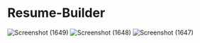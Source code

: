 # Resume-Builder
![Screenshot (1649)](https://user-images.githubusercontent.com/55447267/206834893-15ddce6b-e27f-42c3-822e-9b4d58cb0f37.png)
![Screenshot (1648)](https://user-images.githubusercontent.com/55447267/206834925-9b000f5a-e6ba-4cef-a3f0-3ffe04f76a4d.png)
![Screenshot (1647)](https://user-images.githubusercontent.com/55447267/206834948-2ea17844-8e59-4dfc-8a4f-5eb01aa68828.png)
